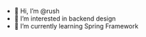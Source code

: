 - 👋 Hi, I’m @rush
- 👀 I’m interested in backend design
- 🌱 I’m currently learning Spring Framework

<!---
rush1016/rush1016 is a ✨ special ✨ repository because its `README.md` (this file) appears on your GitHub profile.
You can click the Preview link to take a look at your changes.
--->

